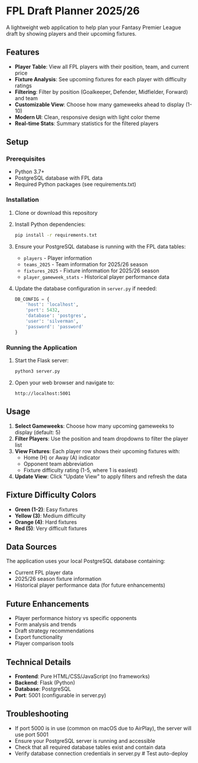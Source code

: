# FPL Draft Planner 2025/26

A lightweight web application to help plan your Fantasy Premier League draft by showing players and their upcoming fixtures.

## Features

- **Player Table**: View all FPL players with their position, team, and current price
- **Fixture Analysis**: See upcoming fixtures for each player with difficulty ratings
- **Filtering**: Filter by position (Goalkeeper, Defender, Midfielder, Forward) and team
- **Customizable View**: Choose how many gameweeks ahead to display (1-10)
- **Modern UI**: Clean, responsive design with light color theme
- **Real-time Stats**: Summary statistics for the filtered players

## Setup

### Prerequisites

- Python 3.7+
- PostgreSQL database with FPL data
- Required Python packages (see requirements.txt)

### Installation

1. Clone or download this repository
2. Install Python dependencies:
   ```bash
   pip install -r requirements.txt
   ```

3. Ensure your PostgreSQL database is running with the FPL data tables:
   - `players` - Player information
   - `teams_2025` - Team information for 2025/26 season
   - `fixtures_2025` - Fixture information for 2025/26 season
   - `player_gameweek_stats` - Historical player performance data

4. Update the database configuration in `server.py` if needed:
   ```python
   DB_CONFIG = {
       'host': 'localhost',
       'port': 5432,
       'database': 'postgres',
       'user': 'silverman',
       'password': 'password'
   }
   ```

### Running the Application

1. Start the Flask server:
   ```bash
   python3 server.py
   ```

2. Open your web browser and navigate to:
   ```
   http://localhost:5001
   ```

## Usage

1. **Select Gameweeks**: Choose how many upcoming gameweeks to display (default: 5)
2. **Filter Players**: Use the position and team dropdowns to filter the player list
3. **View Fixtures**: Each player row shows their upcoming fixtures with:
   - Home (H) or Away (A) indicator
   - Opponent team abbreviation
   - Fixture difficulty rating (1-5, where 1 is easiest)
4. **Update View**: Click "Update View" to apply filters and refresh the data

## Fixture Difficulty Colors

- **Green (1-2)**: Easy fixtures
- **Yellow (3)**: Medium difficulty
- **Orange (4)**: Hard fixtures
- **Red (5)**: Very difficult fixtures

## Data Sources

The application uses your local PostgreSQL database containing:
- Current FPL player data
- 2025/26 season fixture information
- Historical player performance data (for future enhancements)

## Future Enhancements

- Player performance history vs specific opponents
- Form analysis and trends
- Draft strategy recommendations
- Export functionality
- Player comparison tools

## Technical Details

- **Frontend**: Pure HTML/CSS/JavaScript (no frameworks)
- **Backend**: Flask (Python)
- **Database**: PostgreSQL
- **Port**: 5001 (configurable in server.py)

## Troubleshooting

- If port 5000 is in use (common on macOS due to AirPlay), the server will use port 5001
- Ensure your PostgreSQL server is running and accessible
- Check that all required database tables exist and contain data
- Verify database connection credentials in server.py # Test auto-deploy
